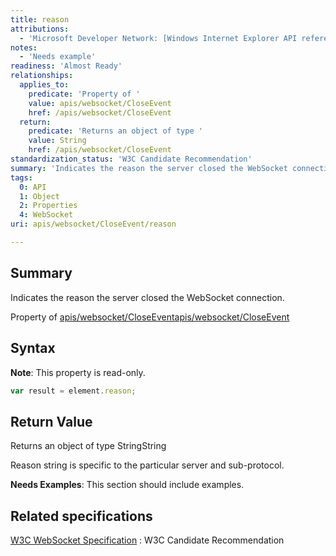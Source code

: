 ```yaml
---
title: reason
attributions:
  - 'Microsoft Developer Network: [Windows Internet Explorer API reference Article](http://msdn.microsoft.com/en-us/library/ie/hh828809%28v=vs.85%29.aspx)'
notes:
  - 'Needs example'
readiness: 'Almost Ready'
relationships:
  applies_to:
    predicate: 'Property of '
    value: apis/websocket/CloseEvent
    href: /apis/websocket/CloseEvent
  return:
    predicate: 'Returns an object of type '
    value: String
    href: /apis/websocket/CloseEvent
standardization_status: 'W3C Candidate Recommendation'
summary: 'Indicates the reason the server closed the WebSocket connection.'
tags:
  0: API
  1: Object
  2: Properties
  4: WebSocket
uri: apis/websocket/CloseEvent/reason

---
```

## Summary

Indicates the reason the server closed the WebSocket connection.

Property of [apis/websocket/CloseEvent](/apis/websocket/CloseEvent)[apis/websocket/CloseEvent](/apis/websocket/CloseEvent)

## Syntax

**Note**: This property is read-only.

``` js
var result = element.reason;
```

## Return Value

Returns an object of type StringString

Reason string is specific to the particular server and sub-protocol.

**Needs Examples**: This section should include examples.

## Related specifications

[W3C WebSocket Specification](http://www.w3.org/TR/websockets/)
:   W3C Candidate Recommendation
